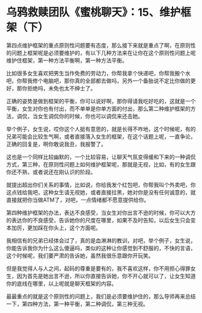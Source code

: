 # 乌鸦救赎团队《蜜桃聊天》：15、维护框架（下）

第四点维护框架的重点原则性问题要有态度，那么接下来就是重点了啊，在原则性的问题上框架呢是必须要维护的，有以下几种方法来在让你在这个原则性问题上呢维护住框架，第一种方法平衡啊，第一种方法平衡。

比如很多女生喜欢把男生当作免费的劳动力，你帮我拿个快递吧，你帮我搬个水吧，你帮我修个电脑吧，那你真的全部都去做吗，另外一个备胎说不定比你做的更好，那你拒绝吗，未免也太不绅士了。

正确的姿势是做到框架的平衡，你可以说好啊，那你得请我吃好吃的，这就是一个平衡，女生对你也有付出，而不单单是你单方面的付出，那么第二种维护框架的方法，调侃，当女生调侃你的时候，你也可以调侃来还击她。

举个例子，女生说，哎你这个人挺有意思的，就是长得不咋地，这个时候呢，有的兄弟可能会比较生气啊，或者直接落入女生的框架，在这个话题上呢，一直争论，正确的回复是，啊你敢说我丑，我报警了。

这也是一个同样比较幽默的，一个比较容易，让聊天气氛变得缓和下来的一种调侃方式，第三种，在原则性问题上如何维护框架呢，那就是无视，比如，有的女生跟你还不熟，或者说还在刚认识的阶段。

就提出超出你们关系的事情，比如说，你给我发个红包吧，你帮我叫个外卖吧，你这点钱给我吧，这种女生请无视她，或者直接拉黑，她对你是没有任何诚意的，就直接就把你当做ATM了，对吧，一点情绪都不愿意提供给你。

第四种维护框架的办法，表达不良感受，当女生对你出言不逊的时候，你可以大方的表达你的不良感受，告诉她你的尺度在哪里，如果不及时告知，以后女生只会变本加厉，更加踩在你头上，这个方面呢。

我相信有的兄弟已经体会过了，真的是血淋淋的教训，对吧，举个例子，女生说，你能告诉我你为什么这么傻逼吗，类似的这种让你感觉到不舒服的，不快的言语，这个时候呢，我们要严肃的告诉她，虽然我很乐意跟你开玩笑。

但是我觉得人与人之间，起码的尊重是要有的，我不喜欢这样，你不用担心得罪女生，因为首先是她出言不逊，所以你直接告诉她，你不开心就可以了，让女生知道你的底线在哪里，以上呢就是聊天框架的内容。

最最重点的就是这个原则性的问题上，我们是必须要维护住的，那么导师再来总结一下，第四种方法，第一种平衡，第二种调侃，第三种无视。

